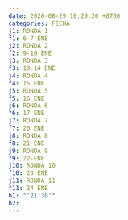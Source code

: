 ```yaml
---
date: 2020-08-29 10:29:20 +0700
categories: FECHA
j1: RONDA 1
f1: 6-7 ENE
j2: RONDA 2
f2: 9-10 ENE
j3: RONDA 3
f3: 13-14 ENE
j4: RONDA 4
f4: 15 ENE
j5: RONDA 5
f5: 16 ENE
j6: RONDA 6
f6: 17 ENE
j7: RONDA 7
f7: 20 ENE
j8: RONDA 8
f8: 21 ENE
j9: RONDA 9
f9: 22-ENE
j10: RONDA 10
f10: 23 ENE
j11: RONDA 11
f11: 24 ENE
h1: "'21:30'"
h2:
---
```

